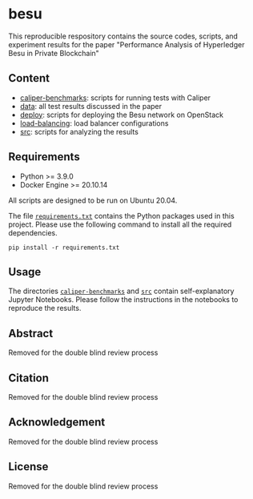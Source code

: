# besu
This reproducible respository contains the source codes, scripts, and experiment results for the paper "Performance Analysis of Hyperledger Besu in Private Blockchain"

## Content
* [caliper-benchmarks](/caliper-benchmarks): scripts for running tests with Caliper
* [data](/data): all test results discussed in the paper
* [deploy](/deploy): scripts for deploying the Besu network on OpenStack
* [load-balancing](/load-balancing): load balancer configurations
* [src](/src): scripts for analyzing the results

## Requirements
* Python >= 3.9.0
* Docker Engine >= 20.10.14

All scripts are designed to be run on Ubuntu 20.04.

The file [`requirements.txt`](./requirements.txt) contains the Python packages used in this project. Please use the following command to install all the required dependencies.

```
pip install -r requirements.txt
```

## Usage
The directories [`caliper-benchmarks`](/caliper-benchmarks) and [`src`](/src) contain self-explanatory Jupyter Notebooks. Please follow the instructions in the notebooks to reproduce the results.

## Abstract
Removed for the double blind review process

## Citation
Removed for the double blind review process

## Acknowledgement
Removed for the double blind review process

## License
Removed for the double blind review process
